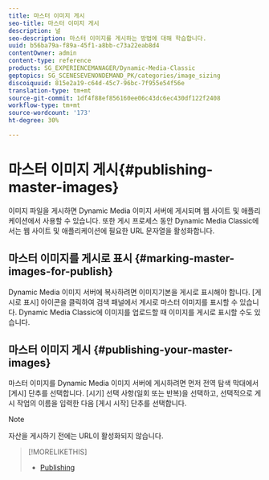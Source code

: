 ```yaml
---
title: 마스터 이미지 게시
seo-title: 마스터 이미지 게시
description: 널
seo-description: 마스터 이미지를 게시하는 방법에 대해 학습합니다.
uuid: b56ba79a-f89a-45f1-a8bb-c73a22eab8d4
contentOwner: admin
content-type: reference
products: SG_EXPERIENCEMANAGER/Dynamic-Media-Classic
geptopics: SG_SCENESEVENONDEMAND_PK/categories/image_sizing
discoiquuid: 815e2a19-c64d-45c7-96bc-7f955e54f56e
translation-type: tm+mt
source-git-commit: 1df4f88ef856160ee06c43dc6ec430df122f2408
workflow-type: tm+mt
source-wordcount: '173'
ht-degree: 30%

---
```



# 마스터 이미지 게시{#publishing-master-images}

이미지 파일을 게시하면 Dynamic Media 이미지 서버에 게시되며 웹 사이트 및 애플리케이션에서 사용할 수 있습니다. 또한 게시 프로세스 동안 Dynamic Media Classic에서는 웹 사이트 및 애플리케이션에 필요한 URL 문자열을 활성화합니다.

## 마스터 이미지를 게시로 표시 {#marking-master-images-for-publish}

Dynamic Media 이미지 서버에 복사하려면 이미지기본을 게시로 표시해야 합니다. [게시로 표시] 아이콘을 클릭하여 검색 패널에서 게시로 마스터 이미지를 표시할 수 있습니다. Dynamic Media Classic에 이미지를 업로드할 때 이미지를 게시로 표시할 수도 있습니다.

## 마스터 이미지 게시 {#publishing-your-master-images}

마스터 이미지를 Dynamic Media 이미지 서버에 게시하려면 먼저 전역 탐색 막대에서 [게시] 단추를 선택합니다. [시기] 선택 사항(일회 또는 반복)을 선택하고, 선택적으로 게시 작업의 이름을 입력한 다음 [게시 시작] 단추를 선택합니다.

>[!NOTE]
>
>자산을 게시하기 전에는 URL이 활성화되지 않습니다.

>[!MORELIKETHIS]
>
>* [Publishing](publishing-files.md#publishing_files)

